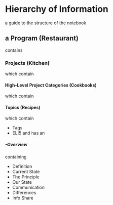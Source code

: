 # Hierarchy of Information
a guide to the structure of the notebook

## a Program (Restaurant)
contains

### Projects (Kitchen)
which contain

#### High-Level Project Categories (Cookbooks)
which contain

#### Topics (Recipes)
which contain
- Tags
- ELI5
and has an

##### -Overview
containing
- Definition
- Current State
- The Principle
- Our State
- Communication
- Differences
- Info Share